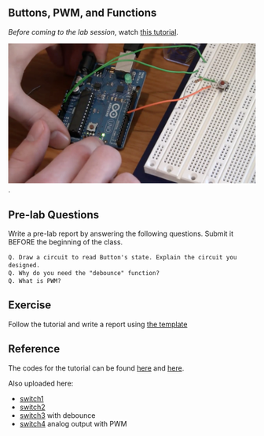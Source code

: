 ## Buttons, PWM, and Functions

*Before coming to the lab session*, watch [this tutorial](https://www.youtube.com/watch?v=_LCCGFSMOr4).

[![Lab 2](lab2.png)](https://www.youtube.com/watch?v=_LCCGFSMOr4).


## Pre-lab Questions

Write a pre-lab report by answering the following questions. Submit it BEFORE the beginning of the class.

```
Q. Draw a circuit to read Button's state. Explain the circuit you designed.
Q. Why do you need the "debounce" function?
Q. What is PWM?
```

## Exercise
Follow the tutorial and write a report using [the template](http://www.writing.utoronto.ca/advice/specific-types-of-writing/lab-report)

## Reference
The codes for the tutorial can be found [here](https://www.jeremyblum.com/2011/01/10/arduino-tutorial-2-now-with-more-blinky-things/) and [here](https://github.com/sciguy14/Exploring-Arduino/tree/master/Chapter%2002).

Also uploaded here: 
* [switch1](switch1.pde)
* [switch2](switch2.pde)
* [switch3](switch3.pde) with debounce
* [switch4](switch4.pde) analog output with PWM
